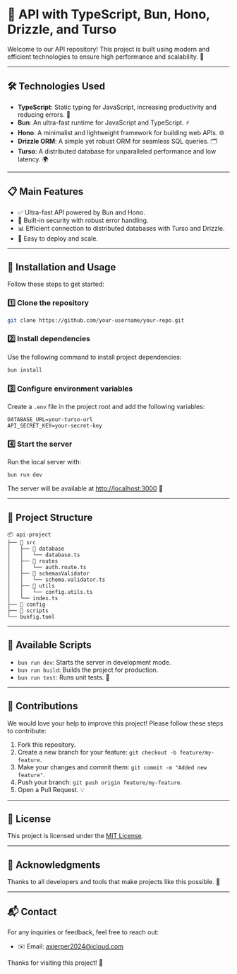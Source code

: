 # 🌟 API with TypeScript, Bun, Hono, Drizzle, and Turso

Welcome to our API repository! This project is built using modern and efficient technologies to ensure high performance and scalability. 🚀

---

## 🛠️ Technologies Used

- **TypeScript**: Static typing for JavaScript, increasing productivity and reducing errors. 📝
- **Bun**: An ultra-fast runtime for JavaScript and TypeScript. ⚡
- **Hono**: A minimalist and lightweight framework for building web APIs. 🌐
- **Drizzle ORM**: A simple yet robust ORM for seamless SQL queries. 🗂️
- **Turso**: A distributed database for unparalleled performance and low latency. 🌍

---

## 📋 Main Features

- ✅ Ultra-fast API powered by Bun and Hono.
- 🔐 Built-in security with robust error handling.
- 📊 Efficient connection to distributed databases with Turso and Drizzle.
- 🚀 Easy to deploy and scale.

---

## 🚀 Installation and Usage

Follow these steps to get started:

### 1️⃣ Clone the repository
```bash
git clone https://github.com/your-username/your-repo.git
```

### 2️⃣ Install dependencies
Use the following command to install project dependencies:
```bash
bun install
```

### 3️⃣ Configure environment variables
Create a `.env` file in the project root and add the following variables:
```env
DATABASE_URL=your-turso-url
API_SECRET_KEY=your-secret-key
```

### 4️⃣ Start the server
Run the local server with:
```bash
bun run dev
```
The server will be available at [http://localhost:3000](http://localhost:3000) 🎉

---

## 📂 Project Structure

```
📦 api-project
├── 📂 src
│   ├── 📂 database
│   │   └── database.ts
│   ├── 📂 routes
│   │   └── auth.route.ts
│   ├── 📂 schemasValidator
│   │   └── schema.validator.ts
│   ├── 📂 utils
│   │   └── config.utils.ts
│   └── index.ts
├── 📂 config
├── 📂 scripts
└── bunfig.toml
```

---

## 🧪 Available Scripts

- `bun run dev`: Starts the server in development mode.
- `bun run build`: Builds the project for production.
- `bun run test`: Runs unit tests. 🧪

---

## 🤝 Contributions

We would love your help to improve this project! Please follow these steps to contribute:

1. Fork this repository.
2. Create a new branch for your feature: `git checkout -b feature/my-feature`.
3. Make your changes and commit them: `git commit -m "Added new feature"`.
4. Push your branch: `git push origin feature/my-feature`.
5. Open a Pull Request. 💡

---

## 📄 License

This project is licensed under the [MIT License](LICENSE).

---

## 🌟 Acknowledgments

Thanks to all developers and tools that make projects like this possible. 🙌

---

## 📬 Contact

For any inquiries or feedback, feel free to reach out:
- ✉️ Email: axierper2024@icloud.com

Thanks for visiting this project! 🎉